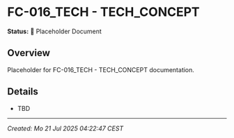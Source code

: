 # FC-016_TECH - TECH_CONCEPT

**Status:** 🚧 Placeholder Document

## Overview
Placeholder for FC-016_TECH - TECH_CONCEPT documentation.

## Details
- TBD

---
*Created: Mo 21 Jul 2025 04:22:47 CEST*
